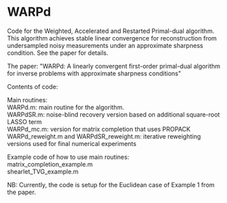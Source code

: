 # WARPd
Code for the Weighted, Accelerated and Restarted Primal-dual algorithm. This algorithm achieves stable linear convergence for reconstruction from undersampled noisy measurements under an approximate sharpness condition. See the paper for details.

The paper: "WARPd: A linearly convergent first-order primal-dual algorithm for inverse problems with approximate sharpness conditions"

Contents of code:  

  Main routines:  
        WARPd.m: main routine for the algorithm.  
        WARPdSR.m: noise-blind recovery version based on additional square-root LASSO term  
        WARPd_mc.m: version for matrix completion that uses PROPACK  
        WARPd_reweight.m and WARPdSR_reweight.m: iterative reweighting versions used for final numerical experiments 
        
  Example code of how to use main routines:  
        matrix_completion_example.m  
        shearlet_TVG_example.m  

NB: Currently, the code is setup for the Euclidean case of Example 1 from the paper.